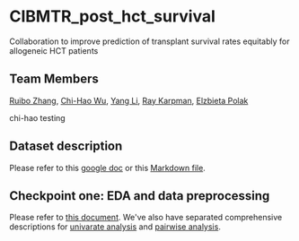 # CIBMTR_post_hct_survival

Collaboration to improve prediction of transplant survival rates equitably for allogeneic HCT patients

## Team Members

[Ruibo Zhang](https://www.linkedin.com/in/ruibo-zhang-b901161a1/), [Chi-Hao Wu](https://www.linkedin.com/in/chi-hao-wu-69a590227), [Yang Li](https://www.linkedin.com/in/yang-li-9018571b9/), [Ray Karpman](https://www.linkedin.com/in/rachel-karpman/), [Elzbieta Polak](https://www.linkedin.com/in/elzbieta-polak)

chi-hao testing

## Dataset description

Please refer to this [google doc](https://docs.google.com/document/d/1kk4Rym6FYjPDXt6weWp9CQHLJprUmqq-LM3-46bOarc/edit?usp=sharing) or this [Markdown file](DatasetDescription.md).

## Checkpoint one: EDA and data preprocessing

Please refer to [this document](EDA_Clean_checkpoint.ipynb). We've also have separated comprehensive descriptions for [univarate analysis](\scripts\univariate_distributions_revised.ipynb) and [pairwise analysis](\scripts\correlations_for_checkpoint.ipynb). 
